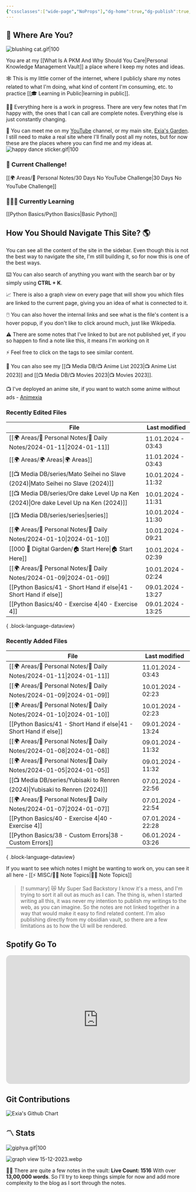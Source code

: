```yaml
---
{"cssclasses":["wide-page","NoProps"],"dg-home":true,"dg-publish":true,"permalink":"/000-digital-garden/start-here/","tags":["gardenEntry"],"dgPassFrontmatter":true,"noteIcon":"3","created":"2023-12-10T08:50:33.353+05:30","updated":"2024-01-10T02:39:07.869+05:30"}
---
```


## 🫨 Where Are You?

![blushing cat.gif|100](/img/user/Resources/%F0%9F%93%81%20Files/%F0%9F%93%B8Images/blushing%20cat.gif)

You are at my [[What Is A PKM And Why Should You Care\|Personal Knowledge Management Vault]] a place where I keep my notes and ideas.

🕸️ This is my little corner of the internet, where I publicly share my notes related to what I'm doing, what kind of content I'm consuming, etc. to practice [[🎓 Learning in Public\|learning in public]].

👷🏻 Everything here is a work in progress. There are very few notes that I'm happy with, the ones that I can call are complete notes. Everything else is just constantly changing.

📄 You can meet me on my [YouTube](https://youtube.com/@naamnahihai) channel, or my main site, [Exia's Garden](https://exiasgarden.pages.dev). I still need to make a real site where I'll finally post all my notes, but for now these are the places where you can find me and my ideas at.
![happy dance sticker.gif|100](/img/user/Resources/%F0%9F%93%81%20Files/%F0%9F%93%B8Images/happy%20dance%20sticker.gif)

### 🚀 Current Challenge!
[[🌍 Areas/📧 Personal Notes/30 Days No YouTube Challenge\|30 Days No YouTube Challenge]]
### 🧑🏻‍💻 Currently Learning
[[Python Basics/Python Basics\|Basic Python]]
## How You Should Navigate This Site? 🌎
You can see all the content of the site in the sidebar. Even though this is not the best way to navigate the site, I'm still building it, so for now this is one of the best ways.

⌨️ You can also search of anything you want with the search bar or by simply using **CTRL + K**.

📈 There is also a graph view on every page that will show you which files are linked to the current page, giving you an idea of what is connected to it.

🖱️ You can also hover the internal links and see what is the file's content is a hover popup, if you don't like to click around much, just like Wikipedia.

⚠️ There are some notes that I've linked to but are not published yet, if you so happen to find a note like this, it means I'm working on it

⚡ Feel free to click on the tags to see similar content.

🎥 You can also see my [[📺 Media DB/📺 Anime List 2023\|📺 Anime List 2023]] and [[📺 Media DB/📺 Movies 2023\|📺 Movies 2023]].

📺 I've deployed an anime site, if you want to watch some anime without ads - [Animexia](https://animexia.pages.dev/)
### Recently Edited Files
| File                                                                                       | Last modified      |
| ------------------------------------------------------------------------------------------ | ------------------ |
| [[🌍 Areas/📧 Personal Notes/📓 Daily Notes/2024-01-11\|2024-01-11]]                    | 11.01.2024 - 03:43 |
| [[🌍 Areas/🌍 Areas\|🌍 Areas]]                                                         | 11.01.2024 - 03:43 |
| [[📺 Media DB/series/Mato Seihei no Slave (2024)\|Mato Seihei no Slave (2024)]]         | 10.01.2024 - 11:32 |
| [[📺 Media DB/series/Ore dake Level Up na Ken (2024)\|Ore dake Level Up na Ken (2024)]] | 10.01.2024 - 11:31 |
| [[📺 Media DB/series/series\|series]]                                                   | 10.01.2024 - 11:30 |
| [[🌍 Areas/📧 Personal Notes/📓 Daily Notes/2024-01-10\|2024-01-10]]                    | 10.01.2024 - 09:21 |
| [[000 🏡 Digital Garden/🏠 Start Here\|🏠 Start Here]]                                  | 10.01.2024 - 02:39 |
| [[🌍 Areas/📧 Personal Notes/📓 Daily Notes/2024-01-09\|2024-01-09]]                    | 10.01.2024 - 02:24 |
| [[Python Basics/41 - Short Hand if else\|41 - Short Hand if else]]                      | 09.01.2024 - 13:27 |
| [[Python Basics/40 - Exercise 4\|40 - Exercise 4]]                                      | 09.01.2024 - 13:25 |

{ .block-language-dataview}

### Recently Added Files
| File                                                                           | Last modified      |
| ------------------------------------------------------------------------------ | ------------------ |
| [[🌍 Areas/📧 Personal Notes/📓 Daily Notes/2024-01-11\|2024-01-11]]        | 11.01.2024 - 03:43 |
| [[🌍 Areas/📧 Personal Notes/📓 Daily Notes/2024-01-09\|2024-01-09]]        | 10.01.2024 - 02:23 |
| [[🌍 Areas/📧 Personal Notes/📓 Daily Notes/2024-01-10\|2024-01-10]]        | 10.01.2024 - 02:23 |
| [[Python Basics/41 - Short Hand if else\|41 - Short Hand if else]]          | 09.01.2024 - 13:24 |
| [[🌍 Areas/📧 Personal Notes/📓 Daily Notes/2024-01-08\|2024-01-08]]        | 09.01.2024 - 11:32 |
| [[🌍 Areas/📧 Personal Notes/📓 Daily Notes/2024-01-05\|2024-01-05]]        | 09.01.2024 - 11:32 |
| [[📺 Media DB/series/Yubisaki to Renren (2024)\|Yubisaki to Renren (2024)]] | 07.01.2024 - 22:56 |
| [[🌍 Areas/📧 Personal Notes/📓 Daily Notes/2024-01-07\|2024-01-07]]        | 07.01.2024 - 22:54 |
| [[Python Basics/40 - Exercise 4\|40 - Exercise 4]]                          | 07.01.2024 - 22:28 |
| [[Python Basics/38 - Custom Errors\|38 - Custom Errors]]                    | 06.01.2024 - 03:26 |

{ .block-language-dataview}

If you want to see which notes I might be wanting to work on, you can see it all here - [[⚡ MISC/✍🏻 Note Topics\|✍🏻 Note Topics]]

>[! summary]  😿 My Super Sad Backstory
> I know it's a mess, and I'm trying to sort it all out as much as I can.
The thing is, when I started writing all this, it was never my intention to publish my writings to the web, as you can imagine.
So the notes are not linked together in a way that would make it easy to find related content.
I'm also publishing directly from my obsidian vault, so there are a few limitations as to how the UI will be rendered.

## Spotify Go To
<iframe style="border-radius:12px" src="https://open.spotify.com/embed/playlist/37i9dQZF1EIYpUgYYPrm7Z?utm_source=generator&theme=0" width="100%" height="352" frameBorder="0" allowfullscreen="" allow="autoplay; clipboard-write; encrypted-media; fullscreen; picture-in-picture" loading="lazy"></iframe>

## Git Contributions
<img src="https://ghchart.rshah.org/FF0000/ooexiaoo" alt="Exia's Github Chart" />

## 〽️ Stats
![giphya.gif|100](/img/user/Resources/%F0%9F%93%81%20Files/%F0%9F%93%B8Images/giphya.gif)

![graph view 15-12-2023.webp](/img/user/Resources/%F0%9F%93%81%20Files/%F0%9F%93%B8Images/graph%20view%2015-12-2023.webp)

😵‍💫 There are quite a few notes in the vault:
**Live Count: 1516** With over **13,00,000 words**.
So I'll try to keep things simple for now and add more complexity to the blog as I sort through the notes.